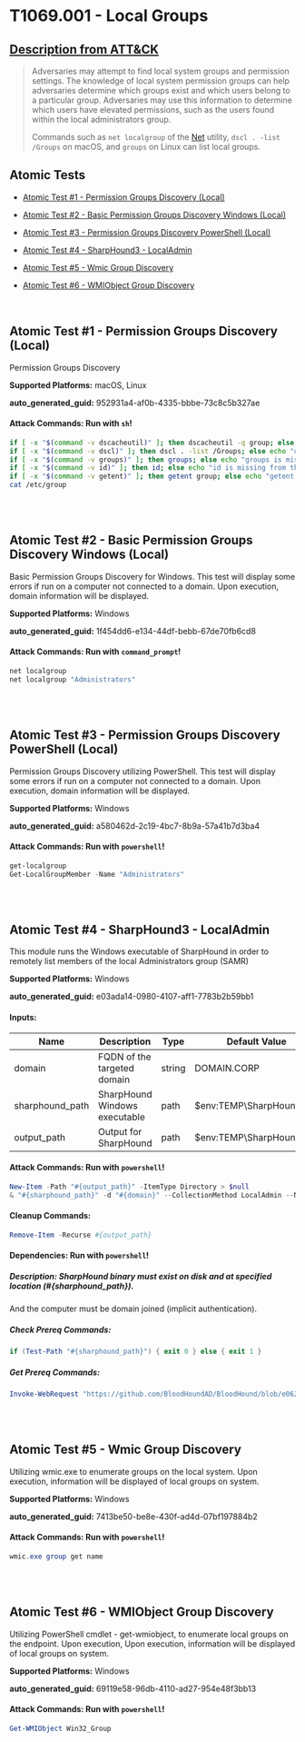 # T1069.001 - Local Groups
## [Description from ATT&CK](https://attack.mitre.org/techniques/T1069/001)
<blockquote>Adversaries may attempt to find local system groups and permission settings. The knowledge of local system permission groups can help adversaries determine which groups exist and which users belong to a particular group. Adversaries may use this information to determine which users have elevated permissions, such as the users found within the local administrators group.

Commands such as <code>net localgroup</code> of the [Net](https://attack.mitre.org/software/S0039) utility, <code>dscl . -list /Groups</code> on macOS, and <code>groups</code> on Linux can list local groups.</blockquote>

## Atomic Tests

- [Atomic Test #1 - Permission Groups Discovery (Local)](#atomic-test-1---permission-groups-discovery-local)

- [Atomic Test #2 - Basic Permission Groups Discovery Windows (Local)](#atomic-test-2---basic-permission-groups-discovery-windows-local)

- [Atomic Test #3 - Permission Groups Discovery PowerShell (Local)](#atomic-test-3---permission-groups-discovery-powershell-local)

- [Atomic Test #4 - SharpHound3 - LocalAdmin](#atomic-test-4---sharphound3---localadmin)

- [Atomic Test #5 - Wmic Group Discovery](#atomic-test-5---wmic-group-discovery)

- [Atomic Test #6 - WMIObject Group Discovery](#atomic-test-6---wmiobject-group-discovery)


<br/>

## Atomic Test #1 - Permission Groups Discovery (Local)
Permission Groups Discovery

**Supported Platforms:** macOS, Linux


**auto_generated_guid:** 952931a4-af0b-4335-bbbe-73c8c5b327ae






#### Attack Commands: Run with `sh`! 


```sh
if [ -x "$(command -v dscacheutil)" ]; then dscacheutil -q group; else echo "dscacheutil is missing from the machine. skipping..."; fi;
if [ -x "$(command -v dscl)" ]; then dscl . -list /Groups; else echo "dscl is missing from the machine. skipping..."; fi;
if [ -x "$(command -v groups)" ]; then groups; else echo "groups is missing from the machine. skipping..."; fi;
if [ -x "$(command -v id)" ]; then id; else echo "id is missing from the machine. skipping..."; fi;
if [ -x "$(command -v getent)" ]; then getent group; else echo "getent is missing from the machine. skipping..."; fi;
cat /etc/group
```






<br/>
<br/>

## Atomic Test #2 - Basic Permission Groups Discovery Windows (Local)
Basic Permission Groups Discovery for Windows. This test will display some errors if run on a computer not connected to a domain. Upon execution, domain
information will be displayed.

**Supported Platforms:** Windows


**auto_generated_guid:** 1f454dd6-e134-44df-bebb-67de70fb6cd8






#### Attack Commands: Run with `command_prompt`! 


```cmd
net localgroup
net localgroup "Administrators"
```






<br/>
<br/>

## Atomic Test #3 - Permission Groups Discovery PowerShell (Local)
Permission Groups Discovery utilizing PowerShell. This test will display some errors if run on a computer not connected to a domain. Upon execution, domain
information will be displayed.

**Supported Platforms:** Windows


**auto_generated_guid:** a580462d-2c19-4bc7-8b9a-57a41b7d3ba4






#### Attack Commands: Run with `powershell`! 


```powershell
get-localgroup
Get-LocalGroupMember -Name "Administrators"
```






<br/>
<br/>

## Atomic Test #4 - SharpHound3 - LocalAdmin
This module runs the Windows executable of SharpHound in order to remotely list members of the local Administrators group (SAMR)

**Supported Platforms:** Windows


**auto_generated_guid:** e03ada14-0980-4107-aff1-7783b2b59bb1





#### Inputs:
| Name | Description | Type | Default Value |
|------|-------------|------|---------------|
| domain | FQDN of the targeted domain | string | DOMAIN.CORP|
| sharphound_path | SharpHound Windows executable | path | $env:TEMP&#92;SharpHound.exe|
| output_path | Output for SharpHound | path | $env:TEMP&#92;SharpHound&#92;|


#### Attack Commands: Run with `powershell`! 


```powershell
New-Item -Path "#{output_path}" -ItemType Directory > $null
& "#{sharphound_path}" -d "#{domain}" --CollectionMethod LocalAdmin --NoSaveCache --OutputDirectory "#{output_path}"
```

#### Cleanup Commands:
```powershell
Remove-Item -Recurse #{output_path}
```



#### Dependencies:  Run with `powershell`!
##### Description: SharpHound binary must exist on disk and at specified location (#{sharphound_path}).
And the computer must be domain joined (implicit authentication).
##### Check Prereq Commands:
```powershell
if (Test-Path "#{sharphound_path}") { exit 0 } else { exit 1 }
```
##### Get Prereq Commands:
```powershell
Invoke-WebRequest "https://github.com/BloodHoundAD/BloodHound/blob/e062fe73d73c015dccb37fae5089342d009b84b8/Collectors/SharpHound.exe?raw=true" -OutFile "#{sharphound_path}"
```




<br/>
<br/>

## Atomic Test #5 - Wmic Group Discovery
Utilizing wmic.exe to enumerate groups on the local system. Upon execution, information will be displayed of local groups on system.

**Supported Platforms:** Windows


**auto_generated_guid:** 7413be50-be8e-430f-ad4d-07bf197884b2






#### Attack Commands: Run with `powershell`! 


```powershell
wmic.exe group get name
```






<br/>
<br/>

## Atomic Test #6 - WMIObject Group Discovery
Utilizing PowerShell cmdlet - get-wmiobject, to enumerate local groups on the endpoint. Upon execution, Upon execution, information will be displayed of local groups on system.

**Supported Platforms:** Windows


**auto_generated_guid:** 69119e58-96db-4110-ad27-954e48f3bb13






#### Attack Commands: Run with `powershell`! 


```powershell
Get-WMIObject Win32_Group
```






<br/>
